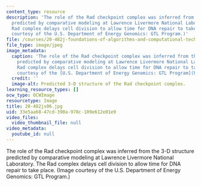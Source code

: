 ```yaml
---
content_type: resource
description: 'The role of the Rad checkpoint complex was inferred from the 3-D structure
  predicted by comparative modeling at Lawrence Livermore National Laboratory. The
  Rad complex delays cell division to allow time for DNA repair to take place. (Image
  courtesy of the U.S. Department of Energy Genomics: GTL Program.)'
file: /courses/20-482j-foundations-of-algorithms-and-computational-techniques-in-systems-biology-spring-2006/33e5aa6847cd390a978c109e612e01e9_20-482js06.jpg
file_type: image/jpeg
image_metadata:
  caption: 'The role of the Rad checkpoint complex was inferred from the 3-D structure
    predicted by comparative modeling at Lawrence Livermore National Laboratory. The
    Rad complex delays cell division to allow time for DNA repair to take place. (Image
    courtesy of the [U.S. Department of Energy Genomics: GTL Program](http://doegenomestolife.org/).)'
  credit: ''
  image-alt: Predicted 3-D structure of the Rad checkpoint complex.
learning_resource_types: []
ocw_type: OCWImage
resourcetype: Image
title: 20-482js06.jpg
uid: 33e5aa68-47cd-390a-978c-109e612e01e9
video_files:
  video_thumbnail_file: null
video_metadata:
  youtube_id: null
---
```

The role of the Rad checkpoint complex was inferred from the 3-D structure predicted by comparative modeling at Lawrence Livermore National Laboratory. The Rad complex delays cell division to allow time for DNA repair to take place. (Image courtesy of the U.S. Department of Energy Genomics: GTL Program.)

